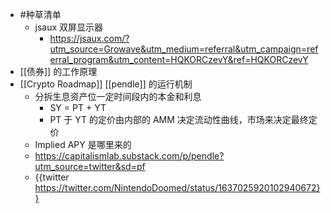 - #种草清单
	- jsaux 双屏显示器
		- https://jsaux.com/?utm_source=Growave&utm_medium=referral&utm_campaign=referral_program&utm_content=HQKORCzevY&ref=HQKORCzevY
- [[债券]] 的工作原理
- [[Crypto Roadmap]] [[pendle]] 的运行机制
	- 分拆生息资产位一定时间段内的本金和利息
		- SY = PT + YT
		- PT 于 YT 的定价由内部的 AMM 决定流动性曲线，市场来决定最终定价
	- Implied APY 是哪里来的
	- https://capitalismlab.substack.com/p/pendle?utm_source=twitter&sd=pf
	- {{twitter https://twitter.com/NintendoDoomed/status/1637025920102940672}}